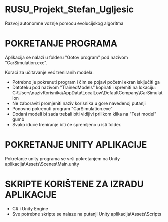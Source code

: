 # RUSU_Projekt_Stefan_Ugljesic
Razvoj autonomne voznje pomocu evolucijskog algoritma

# POKRETANJE PROGRAMA
Aplikacija se nalazi u folderu "Gotov program" pod nazivom "CarSimulation.exe". 

Koraci za učitavanje već treniranih modela:
* Potrebno je pokrenuti program i čim se pojavi početni ekran isključiti ga
* Datoteku pod nazivom "TrainedModels" kopirati i spremiti na lokaciju: C:\Users\nazivKorisnika\AppData\LocalLow\DefaultCompany\CarSimulation 
* Ne zaboraviti promjeniti naziv korisnika u gore navedenoj putanji
* Ponovno pokrenuti program "CarSimulation.exe"
* Dodani modeli bi sada trebali biti vidljivi prilikom klika na "Test model" gumb
* Svako iduće treniranje biti će spremljeno u isti folder.
# POKRETANJE UNITY APLIKACIJE
Pokretanje unity programa se vrši pokretanjem na Unity aplikacija\Assets\Scenes\Main.unity
# SKRIPTE KORIŠTENE ZA IZRADU APLIKACIJE
* C# i Unity Engine
* Sve potrebne skripte se nalaze na putanji Unity aplikacija\Assets\Scripts
